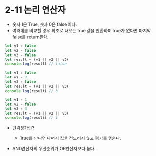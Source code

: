 # 2-11 논리 연산자

- 숫자 1은 True, 숫자 0은 false 이다.
- 여러개를 비교할 경우 최초로 나오는 true 값을 반환하며 true가 없다면 마지막 false를 return한다.
```javascript
let v1 = false
let v2 = false
let v3 = false
let result = (v1 || v2 || v3)
console.log(result) // false

let v1 = false
let v2 = 3
let v3 = false
let result = (v1 || v2 || v3)
console.log(result) // 3

let v1 = 1
let v2 = false
let v3 = 3
let result = (v1 || v2 || v3)
console.log(result) // 1
```

- 단락평가란?
    - True를 만나면 나머지 값을 건드리지 않고 평가를 멈춘다.
    
- AND연산자의 우선순위가 OR연산자보다 높다.


